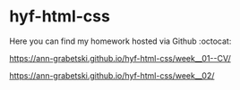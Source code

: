 # hyf-html-css

Here you can find my homework hosted via Github :octocat:

https://ann-grabetski.github.io/hyf-html-css/week__01--CV/

https://ann-grabetski.github.io/hyf-html-css/week__02/

